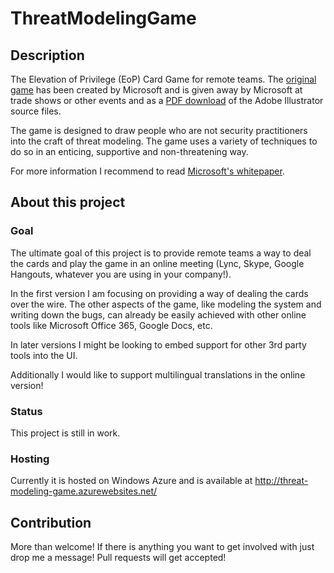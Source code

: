 # ThreatModelingGame

## Description
The Elevation of Privilege (EoP) Card Game for remote teams.
The [original game](http://www.microsoft.com/security/sdl/adopt/eop.aspx) has been created by Microsoft and is given away by Microsoft at trade shows or other events and as a [PDF download](http://www.microsoft.com/en-us/download/details.aspx?id=20303) of the Adobe Illustrator source files.

The game is designed to draw people who are not security practitioners into the craft of threat modeling. The game uses a variety of techniques to do so in an enticing, supportive and non-threatening way.

For more information I recommend to read [Microsoft's whitepaper](http://download.microsoft.com/download/F/A/E/FAE1434F-6D22-4581-9804-8B60C04354E4/EoP_Whitepaper.pdf).

## About this project

### Goal
The ultimate goal of this project is to provide remote teams a way to deal the cards and play the game in an online meeting (Lync, Skype, Google Hangouts, whatever you are using in your company!).

In the first version I am focusing on providing a way of dealing the cards over the wire. The other aspects of the game, like modeling the system and writing down the bugs, can already be easily achieved with other online tools like Microsoft Office 365, Google Docs, etc.

In later versions I might be looking to embed support for other 3rd party tools into the UI.

Additionally I would like to support multilingual translations in the online version!

### Status
This project is still in work.

### Hosting
Currently it is hosted on Windows Azure and is available at http://threat-modeling-game.azurewebsites.net/

## Contribution

More than welcome! If there is anything you want to get involved with just drop me a message! Pull requests will get accepted!
